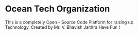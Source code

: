 # Ocean Tech Organization

This is a completely Open - Source Code Platform for raising up Technology.
Created by Mr. V. Bhavish Jaithra
Have Fun !

